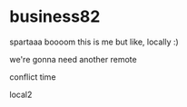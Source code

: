 # business82
spartaaa
boooom
this is me but like, locally :)

we're gonna need another remote

conflict time

local2

